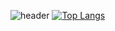 
![header](https://capsule-render.vercel.app/api?type=soft&color=auto&height=300&section=header&text=HyeonSoo%20render&fontSize=90)
[![Top Langs](https://github-readme-stats.vercel.app/api/top-langs/?username=hyeonwater&langs_count=8)](https://github.com/hyeonwater/github-readme-stats)

